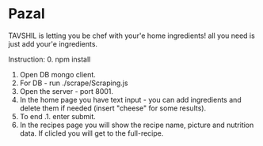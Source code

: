 # Pazal

TAVSHIL is letting you be chef with your'e home ingredients! 
all you need is just add your'e ingredients.



Instruction:
0. npm install
1. Open DB mongo client. 
2. For DB - run ./scrape/Scraping.js
3. Open the server - port 8001.
4. In the home page you have text input - you can add ingredients and delete them if needed (insert "cheese" for some results).
5. To end .1. enter submit.
6. In the recipes page you will show the recipe name, picture and nutrition data. If clicled you will get to the full-recipe.

